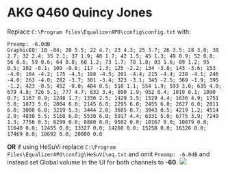# AKG Q460 Quincy Jones
Replace `C:\Program Files\EqualizerAPO\config\config.txt` with:
```
Preamp: -6.0dB
GraphicEQ: 10 -84; 20 5.5; 22 4.7; 23 4.3; 25 3.7; 26 3.5; 28 3.0; 30 2.7; 32 2.4; 35 2.1; 37 1.9; 40 1.7; 42 1.5; 45 1.3; 49 0.9; 52 0.8; 56 0.6; 59 0.6; 64 0.8; 68 1.2; 73 1.7; 78 1.8; 83 1.6; 89 1.2; 95 0.5; 102 -0.1; 109 -0.6; 117 -1.3; 125 -2.2; 134 -3.0; 143 -3.6; 153 -4.0; 164 -4.2; 175 -4.5; 188 -4.5; 201 -4.4; 215 -4.4; 230 -4.1; 246 -4.0; 263 -4.0; 282 -3.7; 301 -3.4; 323 -3.1; 345 -2.5; 369 -1.9; 395 -1.2; 423 -0.5; 452 -0.0; 484 0.5; 518 1.1; 554 1.9; 593 3.0; 635 4.0; 679 4.8; 726 5.1; 777 4.7; 832 3.4; 890 1.9; 952 0.4; 1019 0.1; 1090 0.7; 1167 0.9; 1248 1.7; 1336 2.5; 1429 3.5; 1529 4.4; 1636 4.9; 1751 5.0; 1873 5.6; 2004 6.0; 2145 6.0; 2295 6.0; 2455 6.0; 2627 6.0; 2811 6.0; 3008 6.0; 3219 5.3; 3444 2.8; 3685 0.7; 3943 0.5; 4219 1.2; 4514 2.9; 4830 5.5; 5168 6.0; 5530 6.0; 5917 4.4; 6331 5.0; 6775 3.9; 7249 1.3; 7756 0.3; 8299 0.0; 8880 0.0; 9502 0.0; 10167 0.0; 10879 0.0; 11640 0.0; 12455 0.0; 13327 0.0; 14260 0.0; 15258 0.0; 16326 0.0; 17469 0.0; 18692 0.0; 20000 0.0
```
**OR** if using HeSuVi replace `C:\Program Files\EqualizerAPO\config\HeSuVi\eq.txt` and omit `Preamp: -6.0dB` and instead set Global volume in the UI for both channels to **-60**.
![](https://raw.githubusercontent.com/jaakkopasanen/AutoEq/master/results/Sonoma%20Model%20One/headphoncecom/onear/AKG%20Q460%20Quincy%20Jones/AKG%20Q460%20Quincy%20Jones.png)